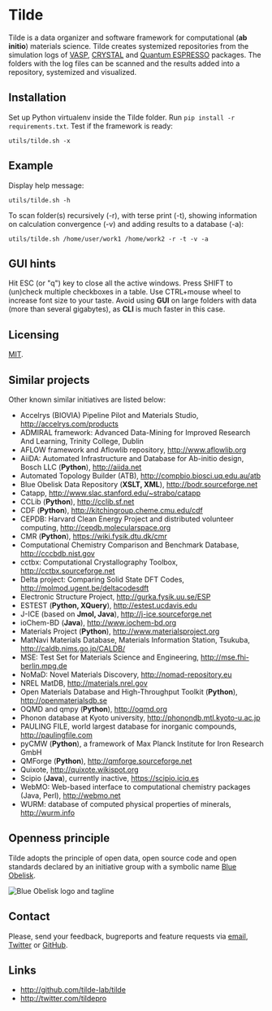 Tilde
==========

Tilde is a data organizer and software framework for computational (**ab initio**) materials science. Tilde creates systemized repositories from the simulation logs of [VASP](http://www.vasp.at), [CRYSTAL](http://www.crystal.unito.it) and [Quantum ESPRESSO](http://www.quantum-espresso.org) packages. The folders with the log files can be scanned and the results added into a repository, systemized and visualized.

## Installation

Set up Python virtualenv inside the Tilde folder. Run ```pip install -r requirements.txt```.
Test if the framework is ready:

```shell
utils/tilde.sh -x
```

## Example

Display help message:

```shell
utils/tilde.sh -h
```

To scan folder(s) recursively (-r), with terse print (-t), showing information on calculation convergence (-v) and adding results to a database (-a):

```shell
utils/tilde.sh /home/user/work1 /home/work2 -r -t -v -a
```

## GUI hints

Hit ESC (or "q") key to close all the active windows. Press SHIFT to (un)check multiple checkboxes in a table. Use CTRL+mouse wheel to increase font size to your taste. Avoid using **GUI** on large folders with data (more than several gigabytes), as **CLI** is much faster in this case.

## Licensing

[MIT](https://en.wikipedia.org/wiki/MIT_License).

## Similar projects

Other known similar initiatives are listed below:

- Accelrys (BIOVIA) Pipeline Pilot and Materials Studio, http://accelrys.com/products
- ADMIRAL framework: Advanced Data-Mining for Improved Research And Learning, Trinity College, Dublin
- AFLOW framework and Aflowlib repository, http://www.aflowlib.org
- AiiDA: Automated Infrastructure and Database for Ab-initio design, Bosch LLC (**Python**), http://aiida.net
- Automated Topology Builder (ATB), http://compbio.biosci.uq.edu.au/atb
- Blue Obelisk Data Repository (**XSLT, XML**), http://bodr.sourceforge.net
- Catapp, http://www.slac.stanford.edu/~strabo/catapp
- CCLib (**Python**), http://cclib.sf.net
- CDF (**Python**), http://kitchingroup.cheme.cmu.edu/cdf
- CEPDB: Harvard Clean Energy Project and distributed volunteer computing, http://cepdb.molecularspace.org
- CMR (**Python**), https://wiki.fysik.dtu.dk/cmr
- Computational Chemistry Comparison and Benchmark Database, http://cccbdb.nist.gov
- cctbx: Computational Crystallography Toolbox, http://cctbx.sourceforge.net
- Delta project: Comparing Solid State DFT Codes, http://molmod.ugent.be/deltacodesdft
- Electronic Structure Project, http://gurka.fysik.uu.se/ESP
- ESTEST (**Python, XQuery**), http://estest.ucdavis.edu
- J-ICE (based on **Jmol, Java**), http://j-ice.sourceforge.net
- ioChem-BD (**Java**), http://www.iochem-bd.org
- Materials Project (**Python**), http://www.materialsproject.org
- MatNavi Materials Database, Materials Information Station, Tsukuba, http://caldb.nims.go.jp/CALDB/
- MSE: Test Set for Materials Science and Engineering, http://mse.fhi-berlin.mpg.de
- NoMaD: Novel Materials Discovery, http://nomad-repository.eu
- NREL MatDB, http://materials.nrel.gov
- Open Materials Database and High-Throughput Toolkit (**Python**), http://openmaterialsdb.se
- OQMD and qmpy (**Python**), http://oqmd.org
- Phonon database at Kyoto university, http://phonondb.mtl.kyoto-u.ac.jp
- PAULING FILE, world largest database for inorganic compounds, http://paulingfile.com
- pyCMW (**Python**), a framework of Max Planck Institute for Iron Research GmbH
- QMForge (**Python**), http://qmforge.sourceforge.net
- Quixote, http://quixote.wikispot.org
- Scipio (**Java**), currently inactive, https://scipio.iciq.es
- WebMO: Web-based interface to computational chemistry packages (Java, Perl), http://webmo.net
- WURM: database of computed physical properties of minerals, http://wurm.info

## Openness principle

Tilde adopts the principle of open data, open source code and open standards declared by an initiative group with a symbolic name [Blue Obelisk](http://www.jcheminf.com/content/3/1/37).

![Blue Obelisk logo and tagline](https://wwwtilda.googlecode.com/files/blue_obelisk.gif)

## Contact

Please, send your feedback, bugreports and feature requests via [email](mailto:eb@tilde.pro), [Twitter](http://twitter.com/tildepro) or [GitHub](http://github.com/tilde-lab/tilde/issues).

## Links

- http://github.com/tilde-lab/tilde
- http://twitter.com/tildepro
